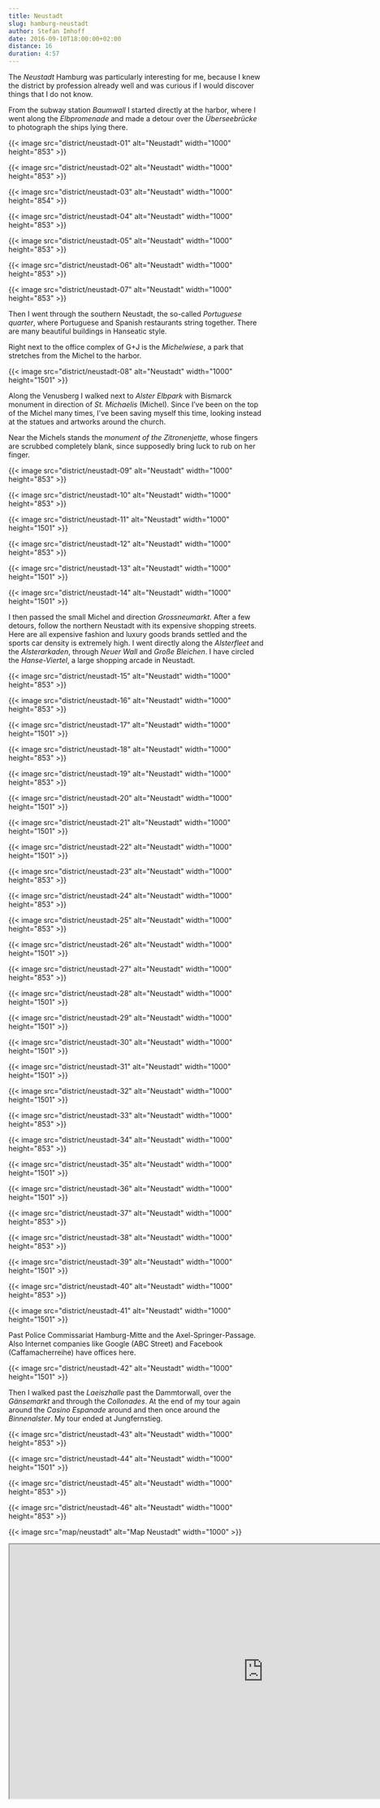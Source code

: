```yaml
---
title: Neustadt
slug: hamburg-neustadt
author: Stefan Imhoff
date: 2016-09-10T18:00:00+02:00
distance: 16
duration: 4:57
---
```


The _Neustadt_ Hamburg was particularly interesting for me, because I knew the district by profession already well and was curious if I would discover things that I do not know.

From the subway station _Baumwall_ I started directly at the harbor, where I went along the _Elbpromenade_ and made a detour over the _Überseebrücke_ to photograph the ships lying there.

{{< image src="district/neustadt-01" alt="Neustadt" width="1000" height="853" >}}

{{< image src="district/neustadt-02" alt="Neustadt" width="1000" height="853" >}}

{{< image src="district/neustadt-03" alt="Neustadt" width="1000" height="854" >}}

{{< image src="district/neustadt-04" alt="Neustadt" width="1000" height="853" >}}

{{< image src="district/neustadt-05" alt="Neustadt" width="1000" height="853" >}}

{{< image src="district/neustadt-06" alt="Neustadt" width="1000" height="853" >}}

{{< image src="district/neustadt-07" alt="Neustadt" width="1000" height="853" >}}

Then I went through the southern Neustadt, the so-called _Portuguese quarter_, where Portuguese and Spanish restaurants string together. There are many beautiful buildings in Hanseatic style.

Right next to the office complex of G+J is the _Michelwiese_, a park that stretches from the Michel to the harbor.

{{< image src="district/neustadt-08" alt="Neustadt" width="1000" height="1501" >}}

Along the Venusberg I walked next to _Alster Elbpark_ with Bismarck monument in direction of _St. Michaelis_ (Michel). Since I’ve been on the top of the Michel many times, I've been saving myself this time, looking instead at the statues and artworks around the church.

Near the Michels stands the _monument of the Zitronenjette_, whose fingers are scrubbed completely blank, since supposedly bring luck to rub on her finger.

{{< image src="district/neustadt-09" alt="Neustadt" width="1000" height="853" >}}

{{< image src="district/neustadt-10" alt="Neustadt" width="1000" height="853" >}}

{{< image src="district/neustadt-11" alt="Neustadt" width="1000" height="1501" >}}

{{< image src="district/neustadt-12" alt="Neustadt" width="1000" height="853" >}}

{{< image src="district/neustadt-13" alt="Neustadt" width="1000" height="1501" >}}

{{< image src="district/neustadt-14" alt="Neustadt" width="1000" height="1501" >}}

I then passed the small Michel and direction _Grossneumarkt_. After a few detours, follow the northern Neustadt with its expensive shopping streets. Here are all expensive fashion and luxury goods brands settled and the sports car density is extremely high. I went directly along the _Alsterfleet_ and the _Alsterarkaden_, through _Neuer Wall_ and _Große Bleichen_. I have circled the _Hanse-Viertel_, a large shopping arcade in Neustadt.

{{< image src="district/neustadt-15" alt="Neustadt" width="1000" height="853" >}}

{{< image src="district/neustadt-16" alt="Neustadt" width="1000" height="853" >}}

{{< image src="district/neustadt-17" alt="Neustadt" width="1000" height="1501" >}}

{{< image src="district/neustadt-18" alt="Neustadt" width="1000" height="853" >}}

{{< image src="district/neustadt-19" alt="Neustadt" width="1000" height="853" >}}

{{< image src="district/neustadt-20" alt="Neustadt" width="1000" height="1501" >}}

{{< image src="district/neustadt-21" alt="Neustadt" width="1000" height="1501" >}}

{{< image src="district/neustadt-22" alt="Neustadt" width="1000" height="1501" >}}

{{< image src="district/neustadt-23" alt="Neustadt" width="1000" height="853" >}}

{{< image src="district/neustadt-24" alt="Neustadt" width="1000" height="853" >}}

{{< image src="district/neustadt-25" alt="Neustadt" width="1000" height="853" >}}

{{< image src="district/neustadt-26" alt="Neustadt" width="1000" height="1501" >}}

{{< image src="district/neustadt-27" alt="Neustadt" width="1000" height="853" >}}

{{< image src="district/neustadt-28" alt="Neustadt" width="1000" height="1501" >}}

{{< image src="district/neustadt-29" alt="Neustadt" width="1000" height="1501" >}}

{{< image src="district/neustadt-30" alt="Neustadt" width="1000" height="1501" >}}

{{< image src="district/neustadt-31" alt="Neustadt" width="1000" height="1501" >}}

{{< image src="district/neustadt-32" alt="Neustadt" width="1000" height="1501" >}}

{{< image src="district/neustadt-33" alt="Neustadt" width="1000" height="853" >}}

{{< image src="district/neustadt-34" alt="Neustadt" width="1000" height="853" >}}

{{< image src="district/neustadt-35" alt="Neustadt" width="1000" height="1501" >}}

{{< image src="district/neustadt-36" alt="Neustadt" width="1000" height="1501" >}}

{{< image src="district/neustadt-37" alt="Neustadt" width="1000" height="853" >}}

{{< image src="district/neustadt-38" alt="Neustadt" width="1000" height="853" >}}

{{< image src="district/neustadt-39" alt="Neustadt" width="1000" height="1501" >}}

{{< image src="district/neustadt-40" alt="Neustadt" width="1000" height="853" >}}

{{< image src="district/neustadt-41" alt="Neustadt" width="1000" height="1501" >}}

Past Police Commissariat Hamburg-Mitte and the Axel-Springer-Passage. Also Internet companies like Google (ABC Street) and Facebook (Caffamacherreihe) have offices here.

{{< image src="district/neustadt-42" alt="Neustadt" width="1000" height="1501" >}}

Then I walked past the _Laeiszhalle_ past the Dammtorwall, over the _Gänsemarkt_ and through the _Collonades_. At the end of my tour again around the _Casino Espanade_ around and then once around the _Binnenalster_. My tour ended at Jungfernstieg.

{{< image src="district/neustadt-43" alt="Neustadt" width="1000" height="853" >}}

{{< image src="district/neustadt-44" alt="Neustadt" width="1000" height="1501" >}}

{{< image src="district/neustadt-45" alt="Neustadt" width="1000" height="853" >}}

{{< image src="district/neustadt-46" alt="Neustadt" width="1000" height="853" >}}

{{< image src="map/neustadt" alt="Map Neustadt" width="1000" >}}

<iframe class="map" src="https://www.google.com/maps/d/u/0/embed?mid=1SFmPYmjakPn5W_7rWfEl1qM7YlY" width="1000" height="500"></iframe>
